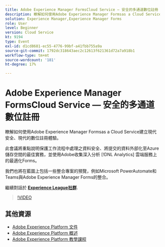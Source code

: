 ```yaml
---
title: Adobe Experience Manager FormsCloud Service — 安全的多通道數位註冊
description: 瞭解如何使用Adobe Experience Manager Formsas a Cloud Service建立現代安全、現代的數位註冊體驗。 此會議將重點說明保護工作流程中處理之資料安全、將提交的資料外部化至Azure儲存空間的最佳實務，並使用Adobe收集深入分析 [!DNL Analytics] 雲端服務上的最適化Forms。
solution: Experience Manager,Experience Manager Forms
role: User
level: Beginner
version: Cloud Service
kt: 9194
type: Event
exl-id: d1cd8681-ec55-4776-99bf-a41fbb755a9a
source-git-commit: 1792dc318643aec2c12613f621361d72a7a918b1
workflow-type: tm+mt
source-wordcount: '181'
ht-degree: 17%

---
```


# Adobe Experience Manager FormsCloud Service — 安全的多通道數位註冊

瞭解如何使用Adobe Experience Manager Formsas a Cloud Service建立現代安全、現代的數位註冊體驗。

此會議將重點說明保護工作流程中處理之資料安全、將提交的資料外部化至Azure儲存空間的最佳實務，並使用Adobe收集深入分析 [!DNL Analytics] 雲端服務上的最適化Forms。

我們也將在藍圖上包括一些整合專案的預覽，例如Microsoft PowerAutomate和Teams與Adobe Experience Manager Forms的整合。

繼續對話於 **[Experience League社群](https://adobe.ly/3CQjKgg)**.

>[!VIDEO](https://video.tv.adobe.com/v/337887/?quality=12&learn=on&hidetitle=true)

## 其他資源

- [Adobe Experience Platform 文件](https://experienceleague.adobe.com/docs/experience-platform.html)
- [Adobe Experience Platform 概述](https://experienceleague.adobe.com/docs/experience-platform/landing/home.html?lang=zh-Hant)
- [Adobe Experience Platform 教學課程](https://experienceleague.adobe.com/docs/platform-learn/tutorials/overview.html?lang=zh-Hant)
